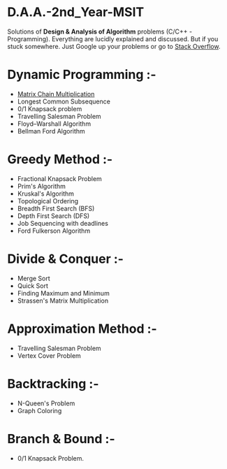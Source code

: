 # D.A.A.-2nd_Year-MSIT

Solutions of **Design & Analysis of Algorithm** problems (C/C++ - Programming). Everything are lucidly explained and discussed. But if you stuck somewhere. Just Google up your problems or go to [Stack Overflow](https://stackoverflow.com/).

# Dynamic Programming :-

   * [Matrix Chain Multiplication](https://github.com/SBMaity/D.A.A.-2nd_Year-MSIT/blob/master/Matrix_Chain_Multiplication.c)
   * Longest Common Subsequence
   * 0/1 Knapsack problem
   * Travelling Salesman Problem
   * Floyd–Warshall Algorithm
   * Bellman Ford Algorithm

# Greedy Method :-
   * Fractional Knapsack Problem
   * Prim's Algorithm
   * Kruskal's Algorithm
   * Topological Ordering
   * Breadth First Search (BFS)
   * Depth First Search (DFS)
   * Job Sequencing with deadlines
   * Ford Fulkerson Algorithm
# Divide & Conquer :-
   * Merge Sort
   * Quick Sort
   * Finding Maximum and Minimum
   * Strassen's Matrix Multiplication
# Approximation Method :-
   * Travelling Salesman Problem
   * Vertex Cover Problem
# Backtracking :-
   * N-Queen's Problem
   * Graph Coloring
# Branch & Bound :-
   * 0/1 Knapsack Problem.

